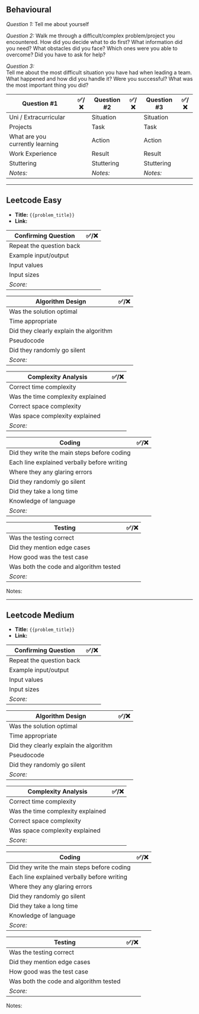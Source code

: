 ## Behavioural

*Question 1:*  Tell me about yourself

*Question 2:*
Walk me through a difficult/complex problem/project you encountered. 
How did you decide what to do first? What information did you need? 
What obstacles did you face? 
Which ones were you able to overcome? 
Did you have to ask for help?

*Question 3:*  
Tell me about the most difficult situation you have had when leading a team. 
What happened and how did you handle it?
Were you successful?
What was the most important thing you did?

| **Question #1**                 | ✅/❌ | **Question #2** | ✅/❌ | **Question #3** | ✅/❌ |
| ------------------------------- | --- | --------------- | --- | --------------- | --- |
| Uni / Extracurricular           |     | Situation       |     | Situation       |     |
| Projects                        |     | Task            |     | Task            |     |
| What are you currently learning |     | Action          |     | Action          |     |
| Work Experience                 |     | Result          |     | Result          |     |
| Stuttering                      |     | Stuttering      |     | Stuttering      |     |
| *Notes:*                        |     | *Notes:*        |     | *Notes:*        |     |


---
## Leetcode Easy

- **Title:** `{{problem_title}}`
- **Link:** 

| Confirming Question      | ✅/❌ |
| ------------------------ | --- |
| Repeat the question back |     |
| Example input/output     |     |
| Input values             |     |
| Input sizes              |     |
| *Score:*                 |     |

| Algorithm Design                       | ✅/❌ |
| -------------------------------------- | --- |
| Was the solution optimal               |     |
| Time appropriate                       |     |
| Did they clearly explain the algorithm |     |
| Pseudocode                             |     |
| Did they randomly go silent            |     |
| *Score:*                               |     |

| Complexity Analysis               | ✅/❌ |
| --------------------------------- | --- |
| Correct time complexity           |     |
| Was the time complexity explained |     |
| Correct space complexity          |     |
| Was space complexity explained    |     |
| *Score:*                          |     |

| Coding                                      | ✅/❌ |
| ------------------------------------------- | --- |
| Did they write the main steps before coding |     |
| Each line explained verbally before writing |     |
| Where they any glaring errors               |     |
| Did they randomly go silent                 |     |
| Did they take a long time                   |     |
| Knowledge of language                       |     |
| *Score:*                                    |     |

| Testing                                | ✅/❌ |
| -------------------------------------- | --- |
| Was the testing correct                |     |
| Did they mention edge cases            |     |
| How good was the test case             |     |
| Was both the code and algorithm tested |     |
| *Score:*                               |     |

Notes:


---
## Leetcode Medium

- **Title:** `{{problem_title}}`
- **Link:** 

| Confirming Question      | ✅/❌ |
| ------------------------ | --- |
| Repeat the question back |     |
| Example input/output     |     |
| Input values             |     |
| Input sizes              |     |
| *Score:*                 |     |

| Algorithm Design                       | ✅/❌ |
| -------------------------------------- | --- |
| Was the solution optimal               |     |
| Time appropriate                       |     |
| Did they clearly explain the algorithm |     |
| Pseudocode                             |     |
| Did they randomly go silent            |     |
| *Score:*                               |     |

| Complexity Analysis               | ✅/❌ |
| --------------------------------- | --- |
| Correct time complexity           |     |
| Was the time complexity explained |     |
| Correct space complexity          |     |
| Was space complexity explained    |     |
| *Score:*                          |     |

| Coding                                      | ✅/❌ |
| ------------------------------------------- | --- |
| Did they write the main steps before coding |     |
| Each line explained verbally before writing |     |
| Where they any glaring errors               |     |
| Did they randomly go silent                 |     |
| Did they take a long time                   |     |
| Knowledge of language                       |     |
| *Score:*                                    |     |

| Testing                                | ✅/❌ |
| -------------------------------------- | --- |
| Was the testing correct                |     |
| Did they mention edge cases            |     |
| How good was the test case             |     |
| Was both the code and algorithm tested |     |
| *Score:*                               |     |

Notes:
